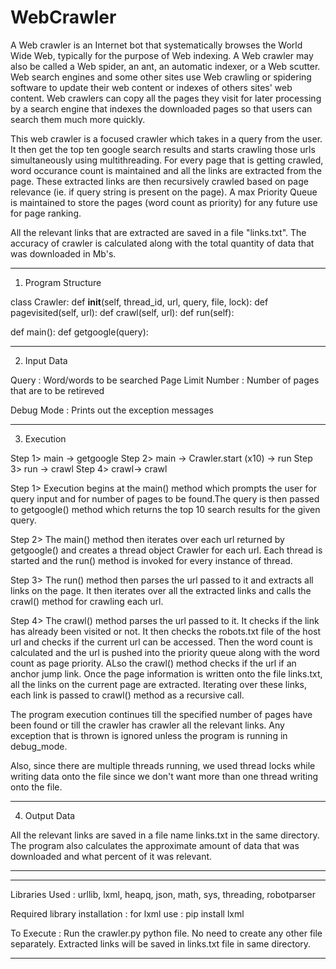 WebCrawler
===========

A Web crawler is an Internet bot that systematically browses the World Wide Web, typically for the purpose of Web indexing. A Web crawler may also be called a Web spider, an ant, an automatic indexer, or a Web scutter. Web search engines and some other sites use Web crawling or spidering software to update their web content or indexes of others sites' web content. Web crawlers can copy all the pages they visit for later processing by a search engine that indexes the downloaded pages so that users can search them much more quickly.

This web crawler is a focused crawler which takes in a query from the user. It then get the top ten google search results and starts crawling those urls simultaneously using multithreading. For every page that is getting crawled, word occurance count is maintained and all the links are extracted from the page. These extracted links are then recursively crawled based on page relevance (ie. if query string is present on the page). A max Priority Queue is maintained to store the pages (word count as priority) for any future use for page ranking. 

All the relevant links that are extracted are saved in a file "links.txt". The accuracy of crawler is calculated along with the total quantity of data that was downloaded in Mb's. 

------------------------------------------------------------------------
1) Program Structure

class Crawler:
	def __init__(self, thread_id, url, query, file, lock):
	def pagevisited(self, url):
	def crawl(self, url):
	def run(self):

def main():
def getgoogle(query):

------------------------------------------------------------------------
2) Input Data

Query : Word/words to be searched
Page Limit Number : Number of pages that are to be retireved 

Debug Mode : Prints out the exception messages

------------------------------------------------------------------------
3) Execution

Step 1> main -> getgoogle
Step 2> main -> Crawler.start (x10) -> run
Step 3> run  -> crawl
Step 4> crawl-> crawl

Step 1>	Execution begins at the main() method which prompts the user 
	for query input and for number of pages to be found.The query 
	is then passed to getgoogle() method which returns the top 10 
	search results for the given query.

Step 2>	The main() method then iterates over each url returned by 
    	getgoogle() and creates a thread object Crawler for each url.
    	Each thread is started and the run() method is invoked for 
    	every instance of thread.

Step 3>	The run() method then parses the url passed to it and extracts
    	all links on the page. It then iterates over all the extracted
    	links and calls the crawl() method for crawling each url.

Step 4>	The crawl() method parses the url passed to it. It checks if
    	the link has already been visited or not. It then checks the
    	robots.txt file of the host url and checks if the current url
    	can be accessed. Then the word count is calculated and the 
    	url is pushed into the priority queue along with the word count
    	as page priority. ALso the crawl() method checks if the url
    	if an anchor jump link. Once the page information is written
    	onto the file links.txt, all the links on the current page 
    	are extracted. Iterating over these links, each link is
    	passed to crawl() method as a recursive call. 

The program execution continues till the specified number of pages have 
been found or till the crawler has crawler all the relevant links. Any 
exception that is thrown is ignored unless the program is running in 
debug_mode. 

Also, since there are multiple threads running, we used thread locks
while writing data onto the file since we don't want more than one 
thread writing onto the file. 

------------------------------------------------------------------------
4) Output Data

All the relevant links are saved in a file name links.txt in the same 
directory. The program also calculates the approximate amount of data 
that was downloaded and what percent of it was relevant.

------------------------------------------------------------------------
------------------------------------------------------------------------
Libraries Used : 
urllib, lxml, heapq, json, math, sys, threading, robotparser

Required library installation : 
for lxml use : pip install lxml

To Execute :
Run the crawler.py python file. 
No need to create any other file separately. 
Extracted links will be saved in links.txt file in same directory.

------------------------------------------------------------------------
